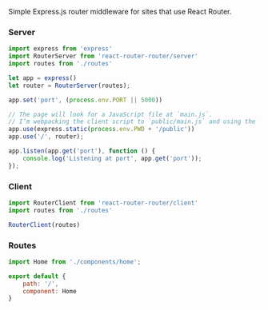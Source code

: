 Simple Express.js router middleware for sites that use React Router.

### Server

```javascript
import express from 'express'
import RouterServer from 'react-router-router/server'
import routes from './routes'

let app = express()
let router = RouterServer(routes);

app.set('port', (process.env.PORT || 5000))

// The page will look for a JavaScript file at `main.js`.
// I’m webpacking the client script to `public/main.js` and using the `public/` directory for static assets
app.use(express.static(process.env.PWD + '/public'))
app.use('/', router);

app.listen(app.get('port'), function () {
	console.log('Listening at port', app.get('port'));
});

```

### Client

```javascript
import RouterClient from 'react-router-router/client'
import routes from './routes'

RouterClient(routes)

```

### Routes

```javascript
import Home from './components/home';

export default {
	path: '/',
	component: Home
}
```
